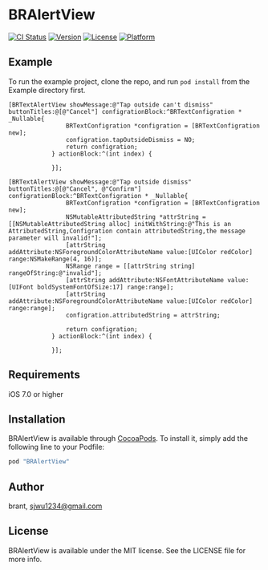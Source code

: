 # BRAlertView

[![CI Status](http://img.shields.io/travis/brant/BRAlertView.svg?style=flat)](https://travis-ci.org/brant/BRAlertView)
[![Version](https://img.shields.io/cocoapods/v/BRAlertView.svg?style=flat)](http://cocoapods.org/pods/BRAlertView)
[![License](https://img.shields.io/cocoapods/l/BRAlertView.svg?style=flat)](http://cocoapods.org/pods/BRAlertView)
[![Platform](https://img.shields.io/cocoapods/p/BRAlertView.svg?style=flat)](http://cocoapods.org/pods/BRAlertView)

## Example

To run the example project, clone the repo, and run `pod install` from the Example directory first.

```
[BRTextAlertView showMessage:@"Tap outside can't dismiss" buttonTitles:@[@"Cancel"] configrationBlock:^BRTextConfigration * _Nullable{
                BRTextConfigration *configration = [BRTextConfigration new];
                configration.tapOutsideDismiss = NO;
                return configration;
            } actionBlock:^(int index) {
                
            }];

[BRTextAlertView showMessage:@"Tap outside dismiss" buttonTitles:@[@"Cancel", @"Confirm"] configrationBlock:^BRTextConfigration * _Nullable{
                BRTextConfigration *configration = [BRTextConfigration new];
                NSMutableAttributedString *attrString = [[NSMutableAttributedString alloc] initWithString:@"This is an AttributedString,Configration contain attributedString,the message parameter will invalid!"];
                [attrString addAttribute:NSForegroundColorAttributeName value:[UIColor redColor] range:NSMakeRange(4, 16)];
                NSRange range = [[attrString string] rangeOfString:@"invalid"];
                [attrString addAttribute:NSFontAttributeName value:[UIFont boldSystemFontOfSize:17] range:range];
                [attrString addAttribute:NSForegroundColorAttributeName value:[UIColor redColor] range:range];
                configration.attributedString = attrString;
                
                return configration;
            } actionBlock:^(int index) {
                
            }];
```

## Requirements

iOS 7.0 or higher

## Installation

BRAlertView is available through [CocoaPods](http://cocoapods.org). To install
it, simply add the following line to your Podfile:

```ruby
pod "BRAlertView"
```

## Author

brant, sjwu1234@gmail.com

## License

BRAlertView is available under the MIT license. See the LICENSE file for more info.
